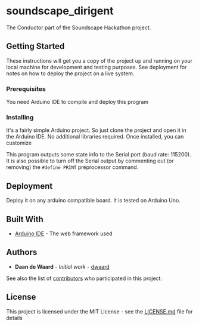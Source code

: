 # soundscape_dirigent
The Conductor part of the Soundscape Hackathon project.

## Getting Started

These instructions will get you a copy of the project up and running on your local machine for development and testing purposes. See deployment for notes on how to deploy the project on a live system.

### Prerequisites

You need Arduino IDE to compile and deploy this program

### Installing

It's a fairly simple Arduino project. So just clone the project and open it in the Arduino IDE. No additional libraries required. Once installed, you can customize 

This program outputs some state info to the Serial port (baud rate: 115200). It is also possible to turn off the Serial output by commenting out (or removing) the 
`#define PRINT` preprocessor command. 

## Deployment

Deploy it on any arduino compatible board. It is tested on Arduino Uno.

## Built With

* [Arduino IDE](https://www.arduino.cc/) - The web framework used

## Authors

* **Daan de Waard** - *Initial work* - [dwaard](https://github.com/dwaard)

See also the list of [contributors](https://github.com/your/project/contributors) who participated in this project.

## License

This project is licensed under the MIT License - see the [LICENSE.md](LICENSE.md) file for details

